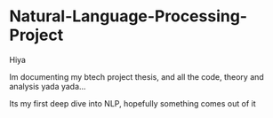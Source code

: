# Natural-Language-Processing-Project

Hiya 

Im documenting my btech project thesis, and all the code, theory and analysis yada yada...

Its my first deep dive into NLP, hopefully something comes out of it
